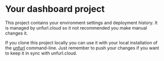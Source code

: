 # Your dashboard project

This project contains your environment settings and deployment history. It is managed by unfurl.cloud so it not recommended you make manual changes it. 

If you clone this project locally you can use it with your local installation of the [unfurl](https://unfurl.run) command-line. Just remember to push your changes if you want to keep it in sync with unfurl.cloud.
